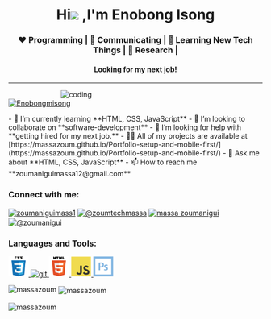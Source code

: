    
  <h1 align="center">Hi<img src="https://media.giphy.com/media/hvRJCLFzcasrR4ia7z/giphy.gif" width="30px"> ,I'm Enobong Isong</h1>
<h3 align="center">❤️ Programming | 🖤 Communicating | 💙 Learning New Tech Things | 🧡 Research | </h3>

<h4 align="center">  Looking for my next job! </h4>
<hr>

<!-- <p align="left"> <img src="https://komarev.com/ghpvc/?username=massazoum&label=Profile%20views&color=0e75b6&style=flat" alt="massazoum" /> </p> -->

<img align="right" alt="coding" width="400" src="https://media2.giphy.com/media/qgQUggAC3Pfv687qPC/200.webp?cid=ecf05e474qs7p4sxyvc96ysgbsnvkf5v655umtvvgux1i7ob&rid=200.webp&ct=g">
<p align="left"> <a href="https://twitter.com/Enobongmisong" target="blank"><img src="https://img.shields.io/twitter/follow/Enobongmisong?logo=twitter&style=for-the-badge" alt="Enobongmisong" /></a> </p>
- 🌱 I’m currently learning **HTML, CSS, JavaScript**
- 👯 I’m looking to collaborate on **software-development**
- 🤝 I’m looking for help with **getting hired for my next job.**
- 👨‍💻 All of my projects are available at [https://massazoum.github.io/Portfolio-setup-and-mobile-first/](https://massazoum.github.io/Portfolio-setup-and-mobile-first/)
- 💬 Ask me about **HTML, CSS, JavaScript**
- 📫 How to reach me **zoumaniguimassa12@gmail.com**
<h3 align="left">Connect with me:</h3>
<p align="left">
<a href="https://twitter.com/zoumaniguimass1" target="blank"><img align="center" src="https://raw.githubusercontent.com/rahuldkjain/github-profile-readme-generator/master/src/images/icons/Social/twitter.svg" alt="zoumaniguimass1" height="30" width="40" /></a>
<a href="https://linkedin.com/in/zoumtechmassa" target="blank"><img align="center" src="https://raw.githubusercontent.com/rahuldkjain/github-profile-readme-generator/master/src/images/icons/Social/linked-in-alt.svg" alt="@zoumtechmassa" height="30" width="40" /></a> 
<a href="https://fb.com/massa zoumanigui" target="blank"><img align="center" src="https://raw.githubusercontent.com/rahuldkjain/github-profile-readme-generator/master/src/images/icons/Social/facebook.svg" alt="massa zoumanigui" height="30" width="40" /></a> 
<a href="https://www.hackerrank.com/@zoumanigui" target="blank"><img align="center" src="https://raw.githubusercontent.com/rahuldkjain/github-profile-readme-generator/master/src/images/icons/Social/hackerrank.svg" alt="@zoumanigui" height="30" width="40" /></a>
</p>
<h3 align="left">Languages and Tools:</h3>
<p align="left"> <a href="https://www.w3schools.com/css/" target="_blank" rel="noreferrer"> <img src="https://raw.githubusercontent.com/devicons/devicon/master/icons/css3/css3-original-wordmark.svg" alt="css3" width="40" height="40"/> </a> <a href="https://git-scm.com/" target="_blank" rel="noreferrer"> <img src="https://www.vectorlogo.zone/logos/git-scm/git-scm-icon.svg" alt="git" width="40" height="40"/> </a> <a href="https://www.w3.org/html/" target="_blank" rel="noreferrer"> <img src="https://raw.githubusercontent.com/devicons/devicon/master/icons/html5/html5-original-wordmark.svg" alt="html5" width="40" height="40"/> </a> <a href="https://developer.mozilla.org/en-US/docs/Web/JavaScript" target="_blank" rel="noreferrer"> <img src="https://raw.githubusercontent.com/devicons/devicon/master/icons/javascript/javascript-original.svg" alt="javascript" width="40" height="40"/> </a> <a href="https://www.photoshop.com/en" target="_blank" rel="noreferrer"> <img src="https://raw.githubusercontent.com/devicons/devicon/master/icons/photoshop/photoshop-line.svg" alt="photoshop" width="40" height="40"/> </a> </p>
<p><img align="left" src="https://github-readme-stats.vercel.app/api/top-langs?username=massazoum&show_icons=true&locale=en&layout=compact" alt="massazoum" /></p>
<p>&nbsp;<img align="center" src="https://github-readme-stats.vercel.app/api?username=massazoum&show_icons=true&locale=en" alt="massazoum" /></p>
<p><img align="center" src="https://github-readme-streak-stats.herokuapp.com/?user=massazoum&" alt="massazoum" /></p>                 
